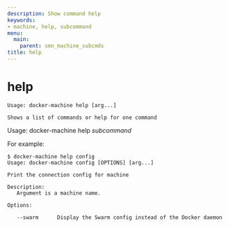 ```yaml
---
description: Show command help
keywords:
- machine, help, subcommand
menu:
  main:
    parent: smn_machine_subcmds
title: help
---
```


# help

```none
Usage: docker-machine help [arg...]

Shows a list of commands or help for one command
```

Usage: docker-machine help _subcommand_

For example:

```none
$ docker-machine help config
Usage: docker-machine config [OPTIONS] [arg...]

Print the connection config for machine

Description:
   Argument is a machine name.

Options:

   --swarm      Display the Swarm config instead of the Docker daemon
```
